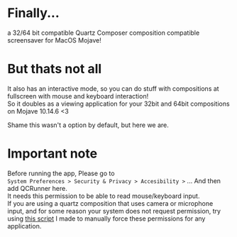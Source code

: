# Finally... 
a 32/64 bit compatible Quartz Composer composition compatible screensaver for MacOS Mojave!

# But thats not all
It also has an interactive mode, so you can do stuff with compositions at fullscreen with mouse and keyboard interaction! <br>
So it doubles as a viewing application for your 32bit and 64bit compositions on Mojave 10.14.6 <3

Shame this wasn't a option by default, but here we are.

# Important note
Before running the app, Please go to <br> 
`System Preferences > Security & Privacy > Accesibility >` ... And then add QCRunner here. <br>
It needs this permission to be able to read mouse/keyboard input. <br>
If you are using a quartz composition that uses camera or microphone input, and for some reason your system does not request permission, try using [this script](https://gist.github.com/g-l-i-t-c-h-o-r-s-e/fe1e3215cde369806c9fef50e3b15b30) I made to manually force these permissions for any application.
